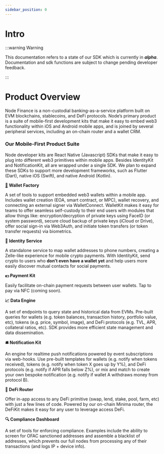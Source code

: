 ```yaml
---
sidebar_position: 0
---
```


# Intro

:::warning Warning

This documentation refers to a state of our SDK which is currently in **_alpha_**. Documentation and sdk functions are subject to change pending developer feedback.

:::

# Product Overview

Node Finance is a non-custodial banking-as-a-service platform built on EVM blockchains, stablecoins, and DeFi protocols. Node’s primary product is a suite of mobile-first development kits that make it easy to embed web3 functionality within iOS and Android mobile apps, and is joined by several peripheral services, including an on-chain router and a wallet CRM.

### Our Mobile-First Product Suite

Node developer kits are React Native (Javascript) SDKs that make it easy to plug into different web3 primitives within mobile apps. Besides IdentityKit and NotificationKit, all are wrapped under a single SDK. We plan to expand these SDKs to support more development frameworks, such as Flutter (Dart), native iOS (Swift), and native Android (Kotlin).

**[👤](https://emojipedia.org/bust-in-silhouette/) Wallet Factory**

A set of tools to support embedded web3 wallets within a mobile app. Includes wallet creation (EOA, smart contract, or MPC), wallet recovery, and connecting an external signer via WalletConnect. WalletKit makes it easy for teams to offer seamless self-custody to their end users with modules that allow things like: encryption/decryption of private keys using FaceID (or system password), secure cloud backup of private keys (iCloud or Drive), offer social sign-in via Web3Auth, and initiate token transfers (or token transfer requests) via biometrics.

**📲 Identity Service**

A standalone service to map wallet addresses to phone numbers, creating a Zelle-like experience for mobile crypto payments. With IdentityKit, send crypto to users who **don’t even have a wallet yet** and help users more easily discover mutual contacts for social payments.

**💵 Payment Kit**

Easily facilitate on-chain payment requests between user wallets. Tap to pay via NFC (coming soon).

**📈 Data Engine**

A set of endpoints to query state and historical data from EVMs. Pre-built queries for wallets (e.g. token balances, transaction history, portfolio value, etc), tokens (e.g. price, symbol, image), and DeFi protocols (e.g. TVL, APR, collateral ratios, etc). SDK provides more efficient state management and data dissemination.

**🛎️ Notification Kit**

An engine for realtime push notifications powered by event subscriptions via web-hooks. Use pre-built templates for wallets (e.g. notify when tokens received), tokens (e.g. notify when token X goes up by Y%), and DeFi protocols (e.g. notify if APR falls below Z%), or mix and match to create your own bespoke notification (e.g. notify if wallet A withdraws money from protocol B).

**💱 DeFi Router**

Offer in-app access to any DeFi primitive (swap, lend, stake, pool, farm, etc) with just a few lines of code. Powered by our on-chain Minima router, the DeFiKit makes it easy for any user to leverage access DeFi.

**🔍 Compliance Dashboard**

A set of tools for enforcing compliance. Examples include the ability to screen for OFAC sanctioned addresses and assemble a blacklist of addresses, which prevents our full nodes from processing any of their transactions (and logs IP + device info).
